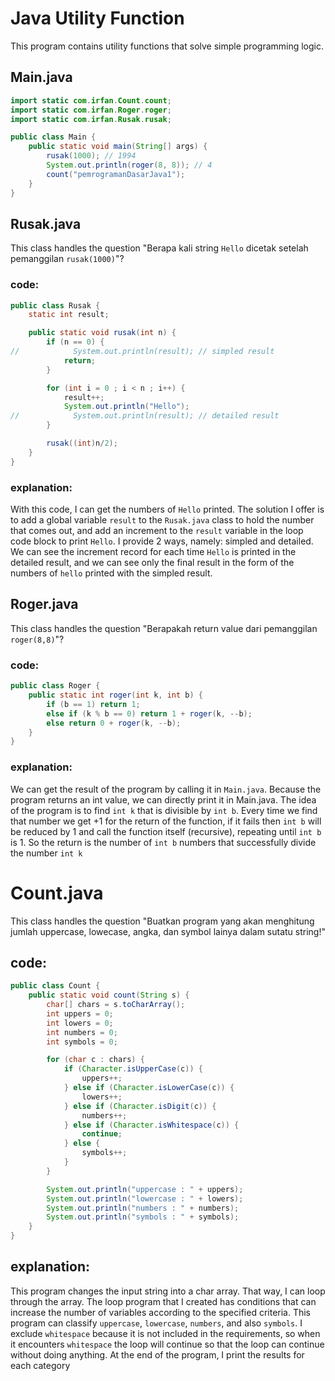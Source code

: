 # Java Utility Function
This program contains utility functions that solve simple programming logic.

## Main.java
```java
import static com.irfan.Count.count;
import static com.irfan.Roger.roger;
import static com.irfan.Rusak.rusak;

public class Main {
    public static void main(String[] args) {
        rusak(1000); // 1994
        System.out.println(roger(8, 8)); // 4
        count("pemrogramanDasarJava1");
    }
}
```

## Rusak.java
This class handles the question "Berapa kali string `Hello` dicetak setelah pemanggilan `rusak(1000)`"?

### code:
```java
public class Rusak {
    static int result;

    public static void rusak(int n) {
        if (n == 0) {
//            System.out.println(result); // simpled result
            return;
        }

        for (int i = 0 ; i < n ; i++) {
            result++;
            System.out.println("Hello");
//            System.out.println(result); // detailed result
        }

        rusak((int)n/2);
    }
}
```
### explanation:
With this code, I can get the numbers of `Hello` printed. The solution I offer is to add a global variable `result` to the `Rusak.java` class to hold the number that comes out, and add an increment to the `result` variable in the loop code block to print `Hello`. I provide 2 ways, namely: simpled and detailed. We can see the increment record for each time `Hello` is printed in the detailed result, and we can see only the final result in the form of the numbers of `hello` printed with the simpled result.

## Roger.java
This class handles the question "Berapakah return value dari pemanggilan `roger(8,8)`"?

### code:
```java
public class Roger {
    public static int roger(int k, int b) {
        if (b == 1) return 1;
        else if (k % b == 0) return 1 + roger(k, --b);
        else return 0 + roger(k, --b);
    }
}
```
### explanation:
We can get the result of the program by calling it in `Main.java`. Because the program returns an int value, we can directly print it in Main.java. The idea of the program is to find `int k` that is divisible by `int b`. Every time we find that number we get +1 for the return of the function, if it fails then `int b` will be reduced by 1 and call the function itself (recursive), repeating until `int b` is 1. So the return is the number of `int b` numbers that successfully divide the number `int k`

# Count.java
This class handles the question "Buatkan program yang akan menghitung jumlah uppercase, lowecase, angka, dan symbol lainya dalam sutatu string!"

## code:
```java
public class Count {
    public static void count(String s) {
        char[] chars = s.toCharArray();
        int uppers = 0;
        int lowers = 0;
        int numbers = 0;
        int symbols = 0;

        for (char c : chars) {
            if (Character.isUpperCase(c)) {
                uppers++;
            } else if (Character.isLowerCase(c)) {
                lowers++;
            } else if (Character.isDigit(c)) {
                numbers++;
            } else if (Character.isWhitespace(c)) {
                continue;
            } else {
                symbols++;
            }
        }

        System.out.println("uppercase : " + uppers);
        System.out.println("lowercase : " + lowers);
        System.out.println("numbers : " + numbers);
        System.out.println("symbols : " + symbols);
    }
}
```

## explanation:
This program changes the input string into a char array. That way, I can loop through the array. The loop program that I created has conditions that can increase the number of variables according to the specified criteria. This program can classify `uppercase`, `lowercase`, `numbers`, and also `symbols`. I exclude `whitespace` because it is not included in the requirements, so when it encounters `whitespace` the loop will continue so that the loop can continue without doing anything. At the end of the program, I print the results for each category